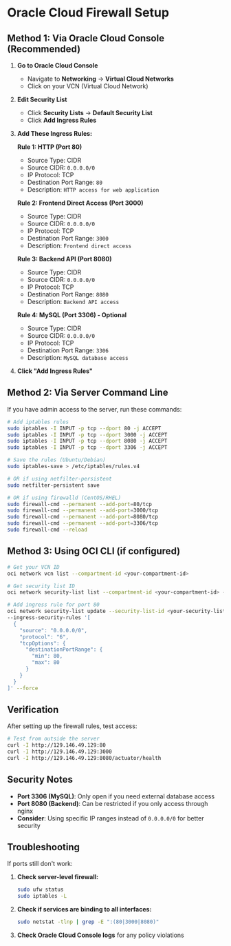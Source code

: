 # Oracle Cloud Firewall Setup

## Method 1: Via Oracle Cloud Console (Recommended)

1. **Go to Oracle Cloud Console**
   - Navigate to **Networking** → **Virtual Cloud Networks**
   - Click on your VCN (Virtual Cloud Network)

2. **Edit Security List**
   - Click **Security Lists** → **Default Security List**
   - Click **Add Ingress Rules**

3. **Add These Ingress Rules:**

   **Rule 1: HTTP (Port 80)**
   - Source Type: CIDR
   - Source CIDR: `0.0.0.0/0`
   - IP Protocol: TCP
   - Destination Port Range: `80`
   - Description: `HTTP access for web application`

   **Rule 2: Frontend Direct Access (Port 3000)**
   - Source Type: CIDR
   - Source CIDR: `0.0.0.0/0`
   - IP Protocol: TCP
   - Destination Port Range: `3000`
   - Description: `Frontend direct access`

   **Rule 3: Backend API (Port 8080)**
   - Source Type: CIDR
   - Source CIDR: `0.0.0.0/0`
   - IP Protocol: TCP
   - Destination Port Range: `8080`
   - Description: `Backend API access`

   **Rule 4: MySQL (Port 3306) - Optional**
   - Source Type: CIDR
   - Source CIDR: `0.0.0.0/0`
   - IP Protocol: TCP
   - Destination Port Range: `3306`
   - Description: `MySQL database access`

4. **Click "Add Ingress Rules"**

## Method 2: Via Server Command Line

If you have admin access to the server, run these commands:

```bash
# Add iptables rules
sudo iptables -I INPUT -p tcp --dport 80 -j ACCEPT
sudo iptables -I INPUT -p tcp --dport 3000 -j ACCEPT
sudo iptables -I INPUT -p tcp --dport 8080 -j ACCEPT
sudo iptables -I INPUT -p tcp --dport 3306 -j ACCEPT

# Save the rules (Ubuntu/Debian)
sudo iptables-save > /etc/iptables/rules.v4

# OR if using netfilter-persistent
sudo netfilter-persistent save

# OR if using firewalld (CentOS/RHEL)
sudo firewall-cmd --permanent --add-port=80/tcp
sudo firewall-cmd --permanent --add-port=3000/tcp
sudo firewall-cmd --permanent --add-port=8080/tcp
sudo firewall-cmd --permanent --add-port=3306/tcp
sudo firewall-cmd --reload
```

## Method 3: Using OCI CLI (if configured)

```bash
# Get your VCN ID
oci network vcn list --compartment-id <your-compartment-id>

# Get security list ID
oci network security-list list --compartment-id <your-compartment-id> --vcn-id <your-vcn-id>

# Add ingress rule for port 80
oci network security-list update --security-list-id <your-security-list-id> \
--ingress-security-rules '[
  {
    "source": "0.0.0.0/0",
    "protocol": "6",
    "tcpOptions": {
      "destinationPortRange": {
        "min": 80,
        "max": 80
      }
    }
  }
]' --force
```

## Verification

After setting up the firewall rules, test access:

```bash
# Test from outside the server
curl -I http://129.146.49.129:80
curl -I http://129.146.49.129:3000
curl -I http://129.146.49.129:8080/actuator/health
```

## Security Notes

- **Port 3306 (MySQL)**: Only open if you need external database access
- **Port 8080 (Backend)**: Can be restricted if you only access through nginx
- **Consider**: Using specific IP ranges instead of `0.0.0.0/0` for better security

## Troubleshooting

If ports still don't work:

1. **Check server-level firewall:**
   ```bash
   sudo ufw status
   sudo iptables -L
   ```

2. **Check if services are binding to all interfaces:**
   ```bash
   sudo netstat -tlnp | grep -E ":(80|3000|8080)"
   ```

3. **Check Oracle Cloud Console logs** for any policy violations 

